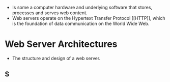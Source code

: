 - Is some a computer hardware and underlying software that stores, processes and serves web content.
- Web servers operate on the Hypertext Transfer Protocol [[HTTP]], which is the foundation of data communication on the World Wide Web.

# Web Server Architectures

- The structure and design of a web server.

## S
